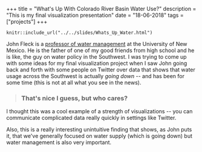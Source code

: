 +++
title = "What's Up With Colorado River Basin Water Use?"
description = "This is my final visualization presentation"
date = "18-06-2018"
tags = ["projects"]
+++


```{r echo = FALSE}
knitr::include_url("../../slides/Whats_Up_Water.html")
```

John Fleck is a [professor of water management](https://econ.unm.edu/people/Faculty/profile/john-fleck.html) at the University of New Mexico. He is the father of one of my good friends from high school and he is like, the guy on water policy in the Southwest.  I was trying to come up with some ideas for my final visualization project when I saw John going back and forth with some people on Twitter over data that shows that water usage across the Southwest is actually _going down_ -- and has been for some time (this is not at all what you see in the news).

> ### That's nice I guess, but who cares?
I thought this was a cool example of a strength of visualizations -- you can communicate complicated data really quickly in settings like Twitter. 

Also, this is a really interesting unintuitive finding that shows, as John puts it, that we've generally focused on water supply (which is going down) but water management is also very important.
 

